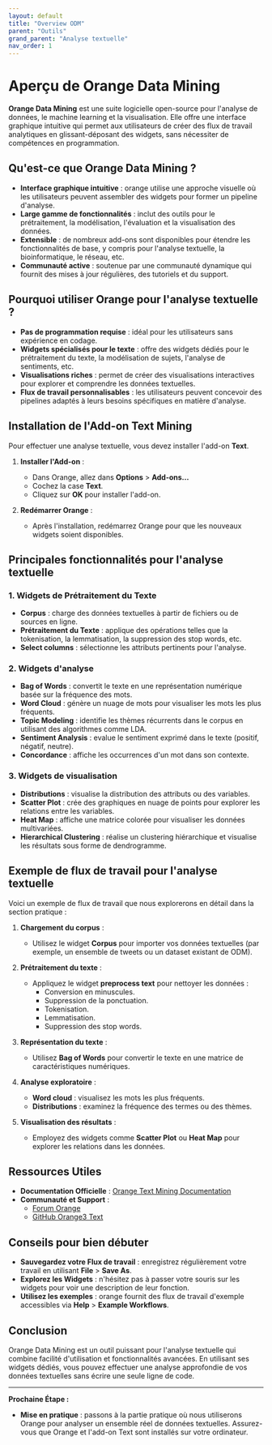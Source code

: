 ```yaml
---
layout: default
title: "Overview ODM"
parent: "Outils"
grand_parent: "Analyse textuelle"
nav_order: 1
---
```


# Aperçu de Orange Data Mining

**Orange Data Mining** est une suite logicielle open-source pour l'analyse de données, le machine learning et la visualisation. Elle offre une interface graphique intuitive qui permet aux utilisateurs de créer des flux de travail analytiques en glissant-déposant des widgets, sans nécessiter de compétences en programmation.

## Qu'est-ce que Orange Data Mining ?

- **Interface graphique intuitive** : orange utilise une approche visuelle où les utilisateurs peuvent assembler des widgets pour former un pipeline d'analyse.
- **Large gamme de fonctionnalités** : inclut des outils pour le prétraitement, la modélisation, l'évaluation et la visualisation des données.
- **Extensible** : de nombreux add-ons sont disponibles pour étendre les fonctionnalités de base, y compris pour l'analyse textuelle, la bioinformatique, le réseau, etc.
- **Communauté active** : soutenue par une communauté dynamique qui fournit des mises à jour régulières, des tutoriels et du support.

## Pourquoi utiliser Orange pour l'analyse textuelle ?

- **Pas de programmation requise** : idéal pour les utilisateurs sans expérience en codage.
- **Widgets spécialisés pour le texte** : offre des widgets dédiés pour le prétraitement du texte, la modélisation de sujets, l'analyse de sentiments, etc.
- **Visualisations riches** : permet de créer des visualisations interactives pour explorer et comprendre les données textuelles.
- **Flux de travail personnalisables** : les utilisateurs peuvent concevoir des pipelines adaptés à leurs besoins spécifiques en matière d'analyse.

## Installation de l'Add-on Text Mining

Pour effectuer une analyse textuelle, vous devez installer l'add-on **Text**.

1. **Installer l'Add-on** :

   - Dans Orange, allez dans **Options** > **Add-ons...**
   - Cochez la case **Text**.
   - Cliquez sur **OK** pour installer l'add-on.

2. **Redémarrer Orange** :

   - Après l'installation, redémarrez Orange pour que les nouveaux widgets soient disponibles.

## Principales fonctionnalités pour l'analyse textuelle

### 1. Widgets de Prétraitement du Texte

- **Corpus** : charge des données textuelles à partir de fichiers ou de sources en ligne.
- **Prétraitement du Texte** : applique des opérations telles que la tokenisation, la lemmatisation, la suppression des stop words, etc.
- **Select columns** : sélectionne les attributs pertinents pour l'analyse.

### 2. Widgets d'analyse

- **Bag of Words** : convertit le texte en une représentation numérique basée sur la fréquence des mots.
- **Word Cloud** : génère un nuage de mots pour visualiser les mots les plus fréquents.
- **Topic Modeling** : identifie les thèmes récurrents dans le corpus en utilisant des algorithmes comme LDA.
- **Sentiment Analysis** : evalue le sentiment exprimé dans le texte (positif, négatif, neutre).
- **Concordance** : affiche les occurrences d'un mot dans son contexte.

### 3. Widgets de visualisation

- **Distributions** : visualise la distribution des attributs ou des variables.
- **Scatter Plot** : crée des graphiques en nuage de points pour explorer les relations entre les variables.
- **Heat Map** : affiche une matrice colorée pour visualiser les données multivariées.
- **Hierarchical Clustering** : réalise un clustering hiérarchique et visualise les résultats sous forme de dendrogramme.

## Exemple de flux de travail pour l'analyse textuelle

Voici un exemple de flux de travail que nous explorerons en détail dans la section pratique :

1. **Chargement du corpus** :

   - Utilisez le widget **Corpus** pour importer vos données textuelles (par exemple, un ensemble de tweets ou un dataset existant de ODM).

2. **Prétraitement du texte** :

   - Appliquez le widget **preprocess text** pour nettoyer les données :
     - Conversion en minuscules.
     - Suppression de la ponctuation.
     - Tokenisation.
     - Lemmatisation.
     - Suppression des stop words.

3. **Représentation du texte** :

   - Utilisez **Bag of Words** pour convertir le texte en une matrice de caractéristiques numériques.

4. **Analyse exploratoire** :

   - **Word cloud** : visualisez les mots les plus fréquents.
   - **Distributions** : examinez la fréquence des termes ou des thèmes.

5. **Visualisation des résultats** :

   - Employez des widgets comme **Scatter Plot** ou **Heat Map** pour explorer les relations dans les données.

## Ressources Utiles

- **Documentation Officielle** : [Orange Text Mining Documentation](https://orange.biolab.si/widget-catalog/text-mining/)
- **Communauté et Support** :
  - [Forum Orange](https://orange.biolab.si/forum/)
  - [GitHub Orange3 Text](https://github.com/biolab/orange3-text)

## Conseils pour bien débuter

- **Sauvegardez votre Flux de travail** : enregistrez régulièrement votre travail en utilisant **File** > **Save As**.
- **Explorez les Widgets** : n'hésitez pas à passer votre souris sur les widgets pour voir une description de leur fonction.
- **Utilisez les exemples** : orange fournit des flux de travail d'exemple accessibles via **Help** > **Example Workflows**.

## Conclusion

Orange Data Mining est un outil puissant pour l'analyse textuelle qui combine facilité d'utilisation et fonctionnalités avancées. En utilisant ses widgets dédiés, vous pouvez effectuer une analyse approfondie de vos données textuelles sans écrire une seule ligne de code.

---

**Prochaine Étape :**

- **Mise en pratique** : passons à la partie pratique où nous utiliserons Orange pour analyser un ensemble réel de données textuelles. Assurez-vous que Orange et l'add-on Text sont installés sur votre ordinateur.
